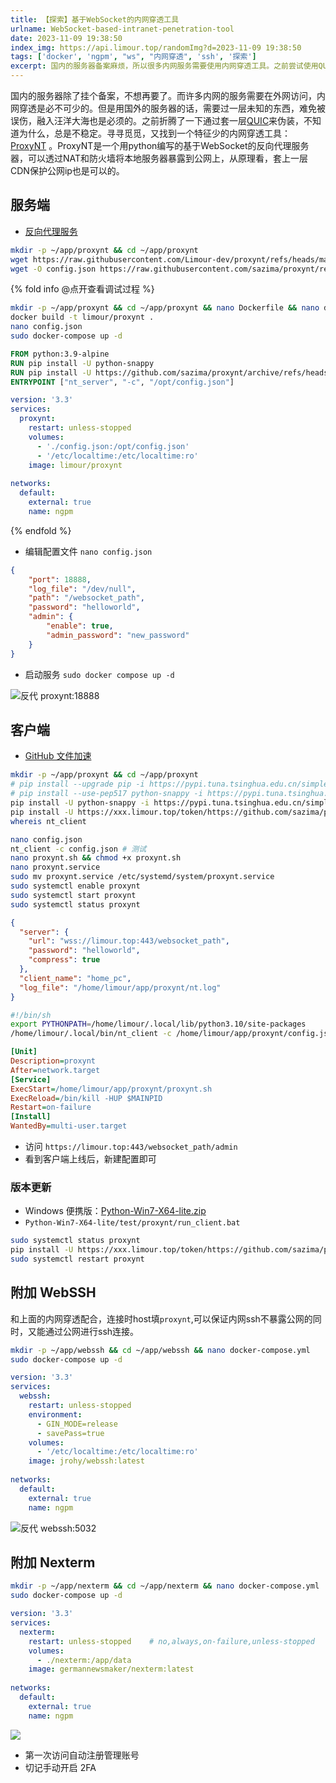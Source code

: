 ```yaml
---
title: 【探索】基于WebSocket的内网穿透工具
urlname: WebSocket-based-intranet-penetration-tool
date: 2023-11-09 19:38:50
index_img: https://api.limour.top/randomImg?d=2023-11-09 19:38:50
tags: ['docker', 'ngpm', "ws", "内网穿透", 'ssh', '探索']
excerpt: 国内的服务器备案麻烦，所以很多内网服务需要使用内网穿透工具。之前尝试使用QUIC来伪装，但不稳定。现在找到了一个特征少的内网穿透工具ProxyNT，可以通过NAT和防火墙将本地服务器暴露到公网上。使用Docker部署服务端和客户端，配置相应的参数后即可使用。
---
```

国内的服务器除了挂个备案，不想再要了。而许多内网的服务需要在外网访问，内网穿透是必不可少的。但是用国外的服务器的话，需要过一层未知的东西，难免被误伤，融入汪洋大海也是必须的。之前折腾了一下通过套一层[QUIC](/Protocol-for-intranet-penetration-based-on-QUIC)来伪装，不知道为什么，总是不稳定。寻寻觅觅，又找到一个特征少的内网穿透工具：[ProxyNT](https://github.com/sazima/proxynt) 。ProxyNT是一个用python编写的基于WebSocket的反向代理服务器，可以透过NAT和防火墙将本地服务器暴露到公网上，从原理看，套上一层CDN保护公网ip也是可以的。
## 服务端
+ [反向代理服务](/Docker-bu-shu-Nginx-Proxy-Manager)
```bash
mkdir -p ~/app/proxynt && cd ~/app/proxynt
wget https://raw.githubusercontent.com/Limour-dev/proxynt/refs/heads/master/docker-compose.yml
wget -O config.json https://raw.githubusercontent.com/sazima/proxynt/refs/heads/master/config_s.json
```
{% fold info @点开查看调试过程 %}
```bash
mkdir -p ~/app/proxynt && cd ~/app/proxynt && nano Dockerfile && nano docker-compose.yml
docker build -t limour/proxynt .
nano config.json
sudo docker-compose up -d
```
```Dockerfile
FROM python:3.9-alpine
RUN pip install -U python-snappy
RUN pip install -U https://github.com/sazima/proxynt/archive/refs/heads/master.zip
ENTRYPOINT ["nt_server", "-c", "/opt/config.json"]
```
```yml
version: '3.3'
services:
  proxynt:
    restart: unless-stopped
    volumes:
      - './config.json:/opt/config.json'
      - '/etc/localtime:/etc/localtime:ro'
    image: limour/proxynt
 
networks:
  default:
    external: true
    name: ngpm
```
{% endfold %}
+ 编辑配置文件 `nano config.json`
```json
{
    "port": 18888,
    "log_file": "/dev/null",
    "path": "/websocket_path",
    "password": "helloworld",
    "admin": {
        "enable": true,
        "admin_password": "new_password"
    }
}
```
+ 启动服务 `sudo docker compose up -d`

![反代 proxynt:18888](https://img.limour.top/2023/11/09/654cc58f6ea33.webp)
## 客户端
+ [GitHub 文件加速](/-fu-ke-GitHub-wen-jian-jia-su)
```bash
mkdir -p ~/app/proxynt && cd ~/app/proxynt
# pip install --upgrade pip -i https://pypi.tuna.tsinghua.edu.cn/simple
# pip install --use-pep517 python-snappy -i https://pypi.tuna.tsinghua.edu.cn/simple
pip install -U python-snappy -i https://pypi.tuna.tsinghua.edu.cn/simple
pip install -U https://xxx.limour.top/token/https://github.com/sazima/proxynt/archive/refs/heads/master.zip
whereis nt_client
```
```bash
nano config.json
nt_client -c config.json # 测试
nano proxynt.sh && chmod +x proxynt.sh
nano proxynt.service
sudo mv proxynt.service /etc/systemd/system/proxynt.service
sudo systemctl enable proxynt
sudo systemctl start proxynt
sudo systemctl status proxynt
```
```json
{
  "server": {
    "url": "wss://limour.top:443/websocket_path",
    "password": "helloworld",
    "compress": true
  },
  "client_name": "home_pc",
  "log_file": "/home/limour/app/proxynt/nt.log"
}
```
```bash
#!/bin/sh
export PYTHONPATH=/home/limour/.local/lib/python3.10/site-packages
/home/limour/.local/bin/nt_client -c /home/limour/app/proxynt/config.json
```
```ini
[Unit]
Description=proxynt
After=network.target
[Service]
ExecStart=/home/limour/app/proxynt/proxynt.sh
ExecReload=/bin/kill -HUP $MAINPID
Restart=on-failure
[Install]
WantedBy=multi-user.target
```
+ 访问 `https://limour.top:443/websocket_path/admin`
+ 看到客户端上线后，新建配置即可
### 版本更新
+ Windows 便携版：[Python-Win7-X64-lite.zip](https://od.limour.top/archives/dist/python/Python-Win7-X64-lite.zip)
+ `Python-Win7-X64-lite/test/proxynt/run_client.bat`
```bash
sudo systemctl status proxynt
pip install -U https://xxx.limour.top/token/https://github.com/sazima/proxynt/archive/refs/heads/master.zip
sudo systemctl restart proxynt
```

## 附加 WebSSH
和上面的内网穿透配合，连接时host填`proxynt`,可以保证内网ssh不暴露公网的同时，又能通过公网进行ssh连接。
```bash
mkdir -p ~/app/webssh && cd ~/app/webssh && nano docker-compose.yml
sudo docker-compose up -d
```
```yml
version: '3.3'
services:
  webssh:
    restart: unless-stopped
    environment:
      - GIN_MODE=release
      - savePass=true
    volumes:
      - '/etc/localtime:/etc/localtime:ro'
    image: jrohy/webssh:latest
 
networks:
  default:
    external: true
    name: ngpm
```

![反代 webssh:5032](https://img.limour.top/2023/11/10/654d918353361.webp)

## 附加 Nexterm
```bash
mkdir -p ~/app/nexterm && cd ~/app/nexterm && nano docker-compose.yml
sudo docker-compose up -d
```
```yml
version: '3.3'
services:
  nexterm:
    restart: unless-stopped    # no,always,on-failure,unless-stopped
    volumes:
      - ./nexterm:/app/data
    image: germannewsmaker/nexterm:latest
 
networks:
  default:
    external: true
    name: ngpm
```
![](https://img.limour.top/2024/10/23/67191046cf2b5.webp)
+ 第一次访问自动注册管理账号
+ 切记手动开启 2FA